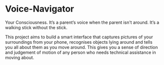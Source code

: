 # Voice-Navigator
Your Consciousness.
It’s a parent’s voice when the parent isn't around.
It’s a walking stick without the stick.

This project aims to build a smart interface that captures pictures of your surroundings from your phone, 
recognises objects lying around and tells you all about them as you move around. 
This gives you a sense of direction and judgement of motion of any person who needs technical assistance in moving about.
